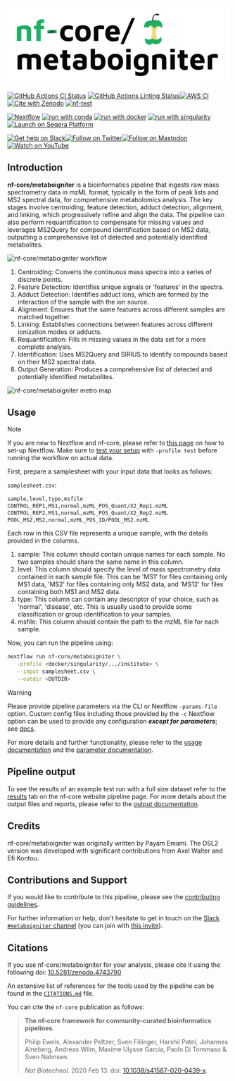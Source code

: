 <h1>
  <picture>
    <source media="(prefers-color-scheme: dark)" srcset="docs/images/nf-core-metaboigniter_logo_dark.png">
    <img alt="nf-core/metaboigniter" src="docs/images/nf-core-metaboigniter_logo_light.png">
  </picture>
</h1>

[![GitHub Actions CI Status](https://github.com/nf-core/metaboigniter/actions/workflows/ci.yml/badge.svg)](https://github.com/nf-core/metaboigniter/actions/workflows/ci.yml)
[![GitHub Actions Linting Status](https://github.com/nf-core/metaboigniter/actions/workflows/linting.yml/badge.svg)](https://github.com/nf-core/metaboigniter/actions/workflows/linting.yml)[![AWS CI](https://img.shields.io/badge/CI%20tests-full%20size-FF9900?labelColor=000000&logo=Amazon%20AWS)](https://nf-co.re/metaboigniter/results)[![Cite with Zenodo](http://img.shields.io/badge/DOI-10.5281/zenodo.XXXXXXX-1073c8?labelColor=000000)](https://doi.org/10.5281/zenodo.XXXXXXX)
[![nf-test](https://img.shields.io/badge/unit_tests-nf--test-337ab7.svg)](https://www.nf-test.com)

[![Nextflow](https://img.shields.io/badge/nextflow%20DSL2-%E2%89%A523.04.0-23aa62.svg)](https://www.nextflow.io/)
[![run with conda](http://img.shields.io/badge/run%20with-conda-3EB049?labelColor=000000&logo=anaconda)](https://docs.conda.io/en/latest/)
[![run with docker](https://img.shields.io/badge/run%20with-docker-0db7ed?labelColor=000000&logo=docker)](https://www.docker.com/)
[![run with singularity](https://img.shields.io/badge/run%20with-singularity-1d355c.svg?labelColor=000000)](https://sylabs.io/docs/)
[![Launch on Seqera Platform](https://img.shields.io/badge/Launch%20%F0%9F%9A%80-Seqera%20Platform-%234256e7)](https://tower.nf/launch?pipeline=https://github.com/nf-core/metaboigniter)

[![Get help on Slack](http://img.shields.io/badge/slack-nf--core%20%23metaboigniter-4A154B?labelColor=000000&logo=slack)](https://nfcore.slack.com/channels/metaboigniter)[![Follow on Twitter](http://img.shields.io/badge/twitter-%40nf__core-1DA1F2?labelColor=000000&logo=twitter)](https://twitter.com/nf_core)[![Follow on Mastodon](https://img.shields.io/badge/mastodon-nf__core-6364ff?labelColor=FFFFFF&logo=mastodon)](https://mstdn.science/@nf_core)[![Watch on YouTube](http://img.shields.io/badge/youtube-nf--core-FF0000?labelColor=000000&logo=youtube)](https://www.youtube.com/c/nf-core)

## Introduction

**nf-core/metaboigniter** is a bioinformatics pipeline that ingests raw mass spectrometry data in mzML format, typically in the form of peak lists and MS2 spectral data, for comprehensive metabolomics analysis. The key stages involve centroiding, feature detection, adduct detection, alignment, and linking, which progressively refine and align the data. The pipeline can also perform requantification to compensate for missing values and leverages MS2Query for compound identification based on MS2 data, outputting a comprehensive list of detected and potentially identified metabolites.

![nf-core/metaboigniter workflow](docs/images/Metaboigniter_graph.png)

1. Centroiding: Converts the continuous mass spectra into a series of discrete points.
2. Feature Detection: Identifies unique signals or 'features' in the spectra.
3. Adduct Detection: Identifies adduct ions, which are formed by the interaction of the sample with the ion source.
4. Alignment: Ensures that the same features across different samples are matched together.
5. Linking: Establishes connections between features across different ionization modes or adducts.
6. Requantification: Fills in missing values in the data set for a more complete analysis.
7. Identification: Uses MS2Query and SIRIUS to identify compounds based on their MS2 spectral data.
8. Output Generation: Produces a comprehensive list of detected and potentially identified metabolites.

![nf-core/metaboigniter metro map](docs/images/metaboigniter_metro_map.png)

## Usage

> [!NOTE]
> If you are new to Nextflow and nf-core, please refer to [this page](https://nf-co.re/docs/usage/installation) on how to set-up Nextflow. Make sure to [test your setup](https://nf-co.re/docs/usage/introduction#how-to-run-a-pipeline) with `-profile test` before running the workflow on actual data.

First, prepare a samplesheet with your input data that looks as follows:

`samplesheet.csv`:

```csv
sample,level,type,msfile
CONTROL_REP1,MS1,normal,mzML_POS_Quant/X2_Rep1.mzML
CONTROL_REP2,MS1,normal,mzML_POS_Quant/X2_Rep2.mzML
POOL_MS2,MS2,normal,mzML_POS_ID/POOL_MS2.mzML
```

Each row in this CSV file represents a unique sample, with the details provided in the columns.

1. sample: This column should contain unique names for each sample. No two samples should share the same name in this column.
2. level: This column should specify the level of mass spectrometry data contained in each sample file. This can be 'MS1' for files containing only MS1 data, 'MS2' for files containing only MS2 data, and 'MS12' for files containing both MS1 and MS2 data.
3. type: This column can contain any descriptor of your choice, such as 'normal', 'disease', etc. This is usually used to provide some classification or group identification to your samples.
4. msfile: This column should contain the path to the mzML file for each sample.

Now, you can run the pipeline using:

```bash
nextflow run nf-core/metaboigniter \
   -profile <docker/singularity/.../institute> \
   --input samplesheet.csv \
   --outdir <OUTDIR>
```

> [!WARNING]
> Please provide pipeline parameters via the CLI or Nextflow `-params-file` option. Custom config files including those provided by the `-c` Nextflow option can be used to provide any configuration _**except for parameters**_;
> see [docs](https://nf-co.re/usage/configuration#custom-configuration-files).

For more details and further functionality, please refer to the [usage documentation](https://nf-co.re/metaboigniter/usage) and the [parameter documentation](https://nf-co.re/metaboigniter/parameters).

## Pipeline output

To see the results of an example test run with a full size dataset refer to the [results](https://nf-co.re/metaboigniter/results) tab on the nf-core website pipeline page.
For more details about the output files and reports, please refer to the
[output documentation](https://nf-co.re/metaboigniter/output).

## Credits

nf-core/metaboigniter was originally written by Payam Emami. The DSL2 version was developed with significant contributions from Axel Walter and Efi Kontou.

## Contributions and Support

If you would like to contribute to this pipeline, please see the [contributing guidelines](.github/CONTRIBUTING.md).

For further information or help, don't hesitate to get in touch on the [Slack `#metaboigniter` channel](https://nfcore.slack.com/channels/metaboigniter) (you can join with [this invite](https://nf-co.re/join/slack)).

## Citations

If you use nf-core/metaboigniter for your analysis, please cite it using the following doi: [10.5281/zenodo.4743790](https://doi.org/10.5281/zenodo.4743790)

An extensive list of references for the tools used by the pipeline can be found in the [`CITATIONS.md`](CITATIONS.md) file.

You can cite the `nf-core` publication as follows:

> **The nf-core framework for community-curated bioinformatics pipelines.**
>
> Philip Ewels, Alexander Peltzer, Sven Fillinger, Harshil Patel, Johannes Alneberg, Andreas Wilm, Maxime Ulysse Garcia, Paolo Di Tommaso & Sven Nahnsen.
>
> _Nat Biotechnol._ 2020 Feb 13. doi: [10.1038/s41587-020-0439-x](https://dx.doi.org/10.1038/s41587-020-0439-x).
